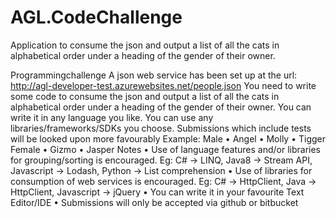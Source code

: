 # AGL.CodeChallenge
Application to consume the json and output a list of all the cats in alphabetical order under a heading of the gender of their owner.


Programmingchallenge
A json web service has been set up at the url: http://agl-developer-test.azurewebsites.net/people.json
You need to write some code to consume the json and output a list of all the cats in alphabetical order under a heading of the gender of their owner.
You can write it in any language you like. You can use any libraries/frameworks/SDKs you choose.
Submissions which include tests will be looked upon more favourably
Example:
Male
•	Angel
•	Molly
•	Tigger
Female
•	Gizmo
•	Jasper
Notes
•	Use of language features and/or libraries for grouping/sorting is encouraged. Eg: C# -> LINQ, Java8 -> Stream API, Javascript -> Lodash, Python -> List comprehension
•	Use of libraries for consumption of web services is encouraged. Eg: C# -> HttpClient, Java -> HttpClient, Javascript -> jQuery
•	You can write it in your favourite Text Editor/IDE
•	Submissions will only be accepted via github or bitbucket
